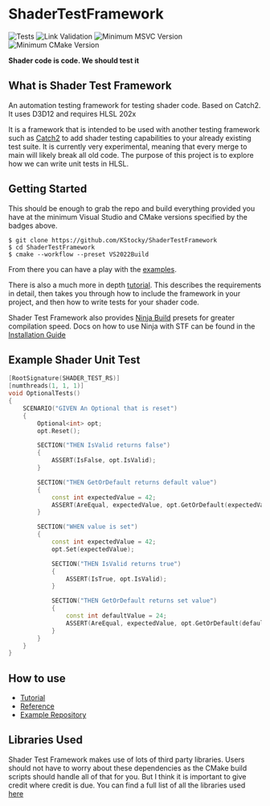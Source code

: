 # ShaderTestFramework

![Tests](https://github.com/KStocky/ShaderTestFramework/actions/workflows/RWBuildAndRunTests.yml/badge.svg)
![Link Validation](https://github.com/KStocky/ShaderTestFramework/actions/workflows/RWLinkValidation.yml/badge.svg)
![Minimum MSVC Version](https://byob.yarr.is/KStocky/ShaderTestFramework/MinMSVCVersion)
![Minimum CMake Version](https://img.shields.io/endpoint?url=https://gist.githubusercontent.com/KStocky/fc80ff760df6627ccc295d486a54824c/raw/MinCMakeVersion.json)

**Shader code is code. We should test it**

## What is Shader Test Framework

An automation testing framework for testing shader code. Based on Catch2. It uses D3D12 and requires HLSL 202x

It is a framework that is intended to be used with another testing framework such as [Catch2](https://github.com/catchorg/Catch2/tree/devel) to add shader testing capabilities to your already existing test suite. It is currently very experimental, meaning that every merge to main will likely break all old code. The purpose of this project is to explore how we can write unit tests in HLSL.

## Getting Started

This should be enough to grab the repo and build everything provided you have at the minimum Visual Studio and CMake versions specified by the badges above.
```
$ git clone https://github.com/KStocky/ShaderTestFramework
$ cd ShaderTestFramework
$ cmake --workflow --preset VS2022Build
```

From there you can have a play with the [examples](./examples).

There is also a much more in depth [tutorial](docs/Tutorial.md). This describes the requirements in detail, then takes you through how to include the framework in your project, and then how to write tests for your shader code.

Shader Test Framework also provides [Ninja Build](https://ninja-build.org/) presets for greater compilation speed. Docs on how to use Ninja with STF can be found in the [Installation Guide](./docs/InstallationGuide.md)

## Example Shader Unit Test

```c++
[RootSignature(SHADER_TEST_RS)]
[numthreads(1, 1, 1)]
void OptionalTests()
{
    SCENARIO("GIVEN An Optional that is reset")
    {
        Optional<int> opt;
        opt.Reset();

        SECTION("THEN IsValid returns false")
        {
            ASSERT(IsFalse, opt.IsValid);
        }

        SECTION("THEN GetOrDefault returns default value")
        {
            const int expectedValue = 42;
            ASSERT(AreEqual, expectedValue, opt.GetOrDefault(expectedValue));
        }

        SECTION("WHEN value is set")
        {
            const int expectedValue = 42;
            opt.Set(expectedValue);

            SECTION("THEN IsValid returns true")
            {
                ASSERT(IsTrue, opt.IsValid);
            }

            SECTION("THEN GetOrDefault returns set value")
            {
                const int defaultValue = 24;
                ASSERT(AreEqual, expectedValue, opt.GetOrDefault(defaultValue));
            }
        }
    }
}
```

## How to use

- [Tutorial](./docs/Tutorial.md)
- [Reference](./docs/ShaderTestFramework.md)
- [Example Repository](https://github.com/KStocky/ShaderTestFrameworkExamples)

## Libraries Used

Shader Test Framework makes use of lots of third party libraries. Users should not have to worry about these dependencies as the CMake build scripts should handle all of that for you. But I think it is important to give credit where credit is due.
You can find a full list of all the libraries used [here](./docs/ThirdPartyLibraries.md)
